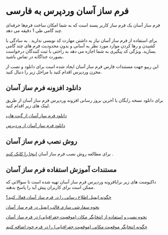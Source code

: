 # فرم ساز آسان وردپرس به فارسی
فرم ساز آسان یک فرم ساز کاربر پسند است که به شما امکان ساخت فرم‌ها حرفه‌ای چند گامی طی 1 دقیقه می دهد.

برای استفاده از فرم ساز آسان نیاز به داشتن مهارت کد نویسی ندارید . به سادگی با کشیدن و رها کردن موارد مورد نظر به آسانی و بدون محدودیت فرم های چند گامی بسازید. ویژگی کد پیگیری به شما اجازه می دهد به راحتی با ثبت کنندگان درخواست بصورت جداگانه در تماس باشید.

این ریپو جهت مستندات فارس فرم ساز آسان ایجاد شده است برای دانلود و نصب از مخزن وردپرس اقدام کنید یا مراحل زیر را دنبال کنید.




## دانلود افزونه فرم ساز آسان

برای دانلود نسخه رایگان با آخرین بروز رسانی افزونه وردپرس فرم ساز آسان از طریق لینک های زیر اقدام کنید.

[دانلود فرم ساز آسان از گیت هاب](https://github.com/hassantafreshi/easy-form-builder/archive/refs/heads/v2.zip) 

[دانلود فرم ساز آسان از وردپرس](https://fa.wordpress.org/plugins/easy-form-builder/) 


## روش نصب فرم ساز آسان

برای مطالعه روش نصب فرم ساز آسان [اینجا را کلیک کنید](https://fa.wordpress.org/plugins/easy-form-builder/#installation) .


## مستندات آموزش استفاده فرم ساز آسان

داکیومنت های زیر برایافزونه وردپرس فرم ساز آسان تهیه شده است تا سوالاتی که ممکن است برای کاربران پیش آید را پاسخ بدهند.



[چگونه ایمیل اطلاع رسانی را در فرم ساز آسان فعال کنید؟](https://github.com/hassantafreshi/document-farsi-easy-form-builder/wiki/%DA%86%DA%AF%D9%88%D9%86%D9%87-%D8%A7%DB%8C%D9%85%DB%8C%D9%84-%D8%A7%D8%B7%D9%84%D8%A7%D8%B9-%D8%B1%D8%B3%D8%A7%D9%86%DB%8C-%D8%B1%D8%A7-%D8%AF%D8%B1-%D9%81%D8%B1%D9%85-%D8%B3%D8%A7%D8%B2-%D8%A2%D8%B3%D8%A7%D9%86-%D9%81%D8%B9%D8%A7%D9%84-%DA%A9%D9%86%DB%8C%D8%AF)

[نحوه سفارشی سازی قالب ایمیل در فرم ساز آسان](https://github.com/hassantafreshi/document-farsi-easy-form-builder/wiki/%D9%86%D8%AD%D9%88%D9%87-%D8%B3%D9%81%D8%A7%D8%B1%D8%B4%DB%8C-%D8%B3%D8%A7%D8%B2%DB%8C-%D9%82%D8%A7%D9%84%D8%A8-%D8%A7%DB%8C%D9%85%DB%8C%D9%84-%D8%AF%D8%B1-%D9%81%D8%B1%D9%85-%D8%B3%D8%A7%D8%B2-%D8%A2%D8%B3%D8%A7%D9%86)

[نحوه نصب و استفاده از انتخابگر مکان (موقعیت جغرافیایی) در فرم ساز آسان](https://github.com/hassantafreshi/document-farsi-easy-form-builder/wiki/%D9%86%D8%AD%D9%88%D9%87-%D9%86%D8%B5%D8%A8-%D9%88-%D8%A7%D8%B3%D8%AA%D9%81%D8%A7%D8%AF%D9%87-%D8%A7%D8%B2-%D8%A7%D9%86%D8%AA%D8%AE%D8%A7%D8%A8%DA%AF%D8%B1-%D9%85%DA%A9%D8%A7%D9%86--%DB%8C%D8%A7-%D9%85%D9%88%D9%82%D8%B9%DB%8C%D8%AA-%D8%AC%D8%BA%D8%B1%D8%A7%D9%81%DB%8C%D8%A7%DB%8C%DB%8C-%D8%AF%D8%B1-%D9%81%D8%B1%D9%85-%D8%B3%D8%A7%D8%B2-%D8%A2%D8%B3%D8%A7%D9%86)

[چگونه انتخابگر موقعیت مکانی (موقعیت جغرافیایی) را در فرم خود اضافه کنیم](https://github.com/hassantafreshi/document-farsi-easy-form-builder/wiki/%DA%86%DA%AF%D9%88%D9%86%D9%87-%D8%A7%D9%86%D8%AA%D8%AE%D8%A7%D8%A8%DA%AF%D8%B1-%D9%85%D9%88%D9%82%D8%B9%DB%8C%D8%AA-%D9%85%DA%A9%D8%A7%D9%86%DB%8C-(%D9%85%D9%88%D9%82%D8%B9%DB%8C%D8%AA-%D8%AC%D8%BA%D8%B1%D8%A7%D9%81%DB%8C%D8%A7%DB%8C%DB%8C)-%D8%B1%D8%A7-%D8%AF%D8%B1-%D9%81%D8%B1%D9%85-%D8%AE%D9%88%D8%AF-%D8%A7%D8%B6%D8%A7%D9%81%D9%87-%DA%A9%D9%86%DB%8C%D9%85)










